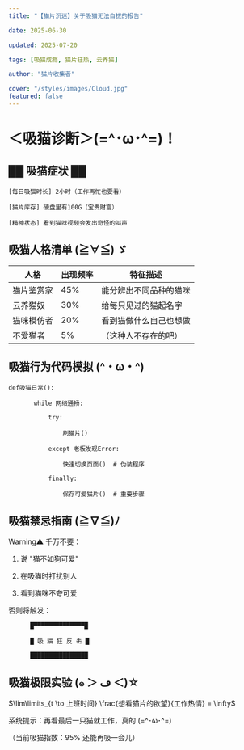 ```yaml
---
title: "【猫片沉迷】关于吸猫无法自拔的报告"

date: 2025-06-30

updated: 2025-07-20

tags: [吸猫成瘾, 猫片狂热, 云养猫]

author: "猫片收集者"

cover: "/styles/images/Cloud.jpg"
featured: false
---
```


# ＜吸猫诊断＞(=^･ω･^=)！

## ██ 吸猫症状 ██

```
[每日吸猫时长] 2小时（工作再忙也要看）

[猫片库存] 硬盘里有100G（宝贵财富）

[精神状态] 看到猫咪视频会发出奇怪的叫声
```

## 吸猫人格清单 (≧∀≦) ゞ

| 人格       | 出现频率 | 特征描述               |
| ---------- | -------- | ---------------------- |
| 猫片鉴赏家 | 45%      | 能分辨出不同品种的猫咪 |
| 云养猫奴   | 30%      | 给每只见过的猫起名字   |
| 猫咪模仿者 | 20%      | 看到猫做什么自己也想做 |
| 不爱猫者   | 5%       | （这种人不存在的吧）   |

## 吸猫行为代码模拟 (^・ω・^)

```
def吸猫日常():

       while 网络通畅:

           try:

               刷猫片()

           except 老板发现Error:

               快速切换页面()  # 伪装程序

           finally:

               保存可爱猫片()  # 重要步骤
```

## 吸猫禁忌指南 (≧∇≦)ﾉ

Warning⚠️ 千万不要：

1.  说 "猫不如狗可爱"

2.  在吸猫时打扰别人

3.  看到猫咪不夸可爱

否则将触发：

```
      █▀▀▀▀▀▀▀▀▀▀▀▀▀▀█

      █ 吸 猫 狂 反 击 █

      ████████████████
```

## 吸猫极限实验 (๑ ＞ ڡ ＜)☆

$\lim\limits_{t \to 上班时间} \frac{想看猫片的欲望}{工作热情} = \infty$

系统提示：再看最后一只猫就工作，真的 (=^･ω･^=)

（当前吸猫指数：95% 还能再吸一会儿）
